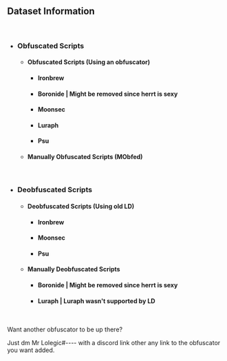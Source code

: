 ## Dataset Information

<br/>

- ### Obfuscated Scripts
    - #### Obfuscated Scripts (Using an obfuscator)
        - #### Ironbrew
        - #### Boronide | Might be removed since herrt is sexy
        - #### Moonsec
        - #### Luraph
        - #### Psu

    - #### Manually Obfuscated Scripts (MObfed)

<br/>

- ### Deobfuscated Scripts
    - #### Deobfuscated Scripts (Using old LD)
        - #### Ironbrew
        - #### Moonsec
        - #### Psu
    - #### Manually Deobfuscated Scripts
        - #### Boronide | Might be removed since herrt is sexy
        - #### Luraph   | Luraph wasn't supported by LD

<br/>

Want another obfuscator to be up there?

Just dm Mr Lolegic#---- with a discord link other any link to the obfuscator you want added.